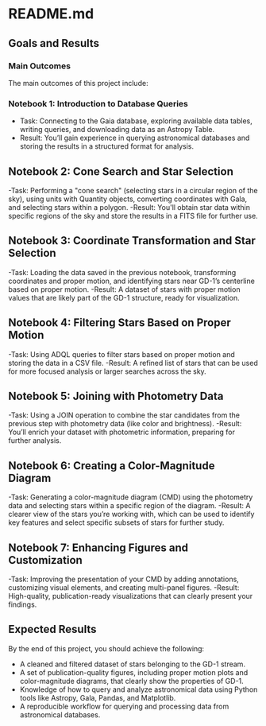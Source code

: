 # README.md

## Goals and Results

### Main Outcomes

The main outcomes of this project include:

### Notebook 1: Introduction to Database Queries
- Task: Connecting to the Gaia database, exploring available data tables, writing queries, and downloading data as an Astropy Table.
- Result: You’ll gain experience in querying astronomical databases and storing the results in a structured format for analysis.

## Notebook 2: Cone Search and Star Selection
-Task: Performing a "cone search" (selecting stars in a circular region of the sky), using units with Quantity objects, converting coordinates with Gala, and selecting stars within a polygon.
-Result: You'll obtain star data within specific regions of the sky and store the results in a FITS file for further use.

## Notebook 3: Coordinate Transformation and Star Selection
-Task: Loading the data saved in the previous notebook, transforming coordinates and proper motion, and identifying stars near GD-1’s centerline based on proper motion.
-Result: A dataset of stars with proper motion values that are likely part of the GD-1 structure, ready for visualization.

## Notebook 4: Filtering Stars Based on Proper Motion
-Task: Using ADQL queries to filter stars based on proper motion and storing the data in a CSV file.
-Result: A refined list of stars that can be used for more focused analysis or larger searches across the sky.

## Notebook 5: Joining with Photometry Data
-Task: Using a JOIN operation to combine the star candidates from the previous step with photometry data (like color and brightness).
-Result: You’ll enrich your dataset with photometric information, preparing for further analysis.

## Notebook 6: Creating a Color-Magnitude Diagram
-Task: Generating a color-magnitude diagram (CMD) using the photometry data and selecting stars within a specific region of the diagram.
-Result: A clearer view of the stars you’re working with, which can be used to identify key features and select specific subsets of stars for further study.

## Notebook 7: Enhancing Figures and Customization
-Task: Improving the presentation of your CMD by adding annotations, customizing visual elements, and creating multi-panel figures.
-Result: High-quality, publication-ready visualizations that can clearly present your findings.

## Expected Results

By the end of this project, you should achieve the following:

- A cleaned and filtered dataset of stars belonging to the GD-1 stream.
- A set of publication-quality figures, including proper motion plots and color-magnitude diagrams, that clearly show the properties of GD-1.
- Knowledge of how to query and analyze astronomical data using Python tools like Astropy, Gala, Pandas, and Matplotlib.
- A reproducible workflow for querying and processing data from astronomical databases.
